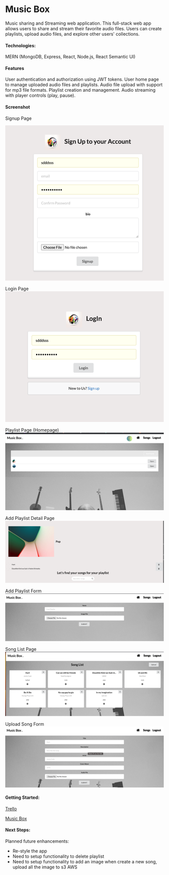 
# Music Box

Music sharing and Streaming web application.
This full-stack web app allows users to share and stream their favorite audio files. Users can create playlists, upload audio files, and explore other users' collections.

#### Technologies: 
MERN (MongoDB, Express, React, Node.js, React Semantic UI)


#### Features
User authentication and authorization using JWT tokens.
User home page to manage uploaded audio files and playlists.
Audio file upload with support for mp3 file formats.
Playlist creation and management.
Audio streaming with player controls (play, pause).

#### Screenshot

Signup Page

![img_5.png](img_5.png)


Login Page
![img_6.png](img_6.png)

Playlist Page (Homepage)
![img.png](img.png)

Add Playlist Detail Page
![img_1.png](img_1.png)

Add Playlist Form
![img_2.png](img_2.png)

Song List Page
![img_3.png](img_3.png)

Upload Song Form
![img_4.png](img_4.png)

#### Getting Started:
[Trello](https://trello.com/b/6v0txBjE/music-box)

[Music Box](http://localhost:8000/)

#### Next Steps: 

Planned future enhancements:
* Re-style the app 
* Need to setup functionality to delete playlist 
* Need to setup functionality to add an image when create a new song, upload all the image to s3 AWS









